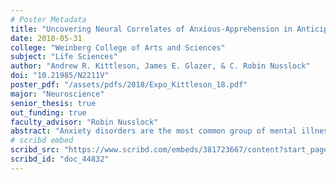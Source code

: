 ```yaml
---
# Poster Metadata
title: "Uncovering Neural Correlates of Anxious-Apprehension in Anticipation of Rewards"
date: 2018-05-31
college: "Weinberg College of Arts and Sciences"
subject: "Life Sciences"
author: "Andrew R. Kittleson, James E. Glazer, & C. Robin Nusslock"
doi: "10.21985/N2211V"
poster_pdf: "/assets/pdfs/2018/Expo_Kittleson_18.pdf"
major: "Neuroscience"
senior_thesis: true
out_funding: true
faculty_advisor: "Robin Nusslock"
abstract: "Anxiety disorders are the most common group of mental illnesses in the United States and affect over 15% of the population. Prior work utilizing electroencephalogram (EEG) to investigate event-related potentials (ERPs) from the scalp has shown success in isolating certain neural correlates related to increased risk for developing anxiety disorders. However, most of these studies investigate error- and threat-related processing. Far fewer have explored potential relationships between anxiety and abnormal reward-related ERPs. The relationship between anxiety and the stimulus-preceding negativity (SPN), an ERP directly preceding reward feedback, was investigated here. The SPN is a negative deflection that reflects increases in attentional and perceptual systems during the anticipation of an upcoming stimulus, such as reward feedback. Results reveal that anxious-apprehension was related to a blunted SPN reflecting inefficient feedback anticipation, likely due to intrusive and uncontrollable cognitive worry. The current findings of this study illuminate how decision-making and reward-anticipation are affected by a specific set of cognitive symptoms seen in anxiety disorders."
# scribd embed
scribd_src: "https://www.scribd.com/embeds/381723667/content?start_page=1&view_mode=scroll&access_key=key-BNMCuRMegMYuB0lfz6lb&show_recommendations=true"
scribd_id: "doc_44832"
---
```

